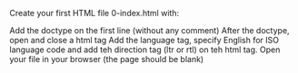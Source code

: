 Create your first HTML file 0-index.html with:

Add the doctype on the first line (without any comment)
After the doctype, open and close a html tag
Add the language tag, specify English for ISO language code and add teh direction tag (ltr or rtl) on teh html tag.
Open your file in your browser (the page should be blank)
